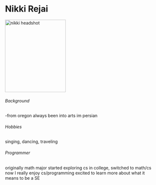 <!DOCTYPE html>

<html>
<!-- <style>
.purple {background-color: thistle;}
h6 {color: powderblue}
</style> -->
 <link href="index.css" rel="stylesheet"></link> 
<body>
	<h1> Nikki Rejai </h1>
	<img src="pictures/DSC08971copy2.jpg" alt="nikki headshot" width="200" height="240">
	<h6> Background </h6>
	<p>
	-from oregon always been into arts im persian
	</p>
	<h6> Hobbies </h6>
	<p>
	singing, dancing, traveling
	</p>
	<h6> Programmer </h6>
	<p>
	originally math major
	started exploring cs in college, switched to math/cs
	now I really enjoy cs/programming 
	excited to learn more about what it means to be a SE 
	</p>
</body>
</html>

